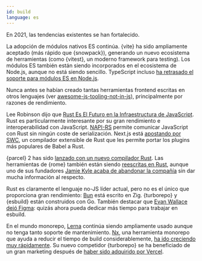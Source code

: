 ```yaml
---
id: build
language: es
---
```


En 2021, las tendencias existentes se han fortalecido.

La adopción de módulos nativos ES continúa. {vite} ha sido ampliamente aceptado (más rápido que {snowpack}), generando un nuevo ecosistema de herramientas (como {vitest}, un moderno framework para testing). Los módulos ES también están siendo incorporados en el ecosistema de Node.js, aunque no está siendo sencillo. TypeScript incluso [ha retrasado el soporte para módulos ES en Node.js](https://devblogs.microsoft.com/typescript/announcing-typescript-4-5/#esm-nodejs).

Nunca antes se habían creado tantas herramientas frontend escritas en otros lenguajes (ver [awesome-js-tooling-not-in-js](https://github.com/RobinCsl/awesome-js-tooling-not-in-js)), principalmente por razones de rendimiento. 

Lee Robinson dijo que [Rust Es El Futuro en la Infraestructura de JavaScript](https://leerob.io/blog/rust). Rust es particularmente interesante por su gran rendimiento e interoperabilidad con JavaScript. [NAPI-RS](https://napi.rs/) permite comunicar JavaScript con Rust sin ningún coste de serialización. Next.js está [apostando por SWC](https://nextjs.org/blog/next-12#faster-builds-and-fast-refresh-with-rust-compiler), un compilador extensible de Rust que les permite portar los plugins más populares de Babel a Rust.

{parcel} 2 has sido [lanzado con un nuevo compilador Rust](https://parceljs.org/blog/v2/). Las herramientas de {rome} también están siendo [reescritas en Rust](https://rome.tools/blog/2021/09/21/rome-will-be-rewritten-in-rust), aunque uno de sus fundadores [Jamie Kyle acaba de abandonar la compañía](https://twitter.com/buildsghost/status/1471523960479121408) sin dar mucha información al respecto.

Rust es claramente el lenguaje no-JS líder actual, pero no es el único que proporciona gran rendimiento: [Bun](http://bun.sh/) está escrito en Zig. {turborepo} y {esbuild} están construidos con Go. También destacar que [Evan Wallace dejó Figma](https://twitter.com/evanwallace/status/1475685056454836229): quizás ahora pueda dedicar más tiempo para trabajar en esbuild.

En el mundo monorepo, [Lerna](https://github.com/lerna/lerna) continúa siendo ampliamente usado aunque no tenga tanto soporte de mantenimiento. [Nx](https://nx.dev/), una herramienta monorepo que ayuda a reducir el tiempo de build considerablemente, [ha ido creciendo muy rápidamente](https://twitter.com/victorsavkin/status/1476618225551036427). Su nuevo competidor {turborepo} se ha beneficiado de un gran marketing después de [haber sido adquirido por Vercel](https://vercel.com/blog/vercel-acquires-turborepo).